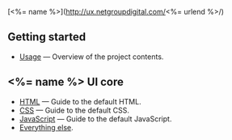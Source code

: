 [<%= name %>](http://ux.netgroupdigital.com/<%= urlend %>/)

## Getting started

* [Usage](usage.md) — Overview of the project contents.

## <%= name %> UI core

* [HTML](html.md) — Guide to the default HTML.
* [CSS](css.md) — Guide to the default CSS.
* [JavaScript](js.md) — Guide to the default JavaScript.
* [Everything else](misc.md).

